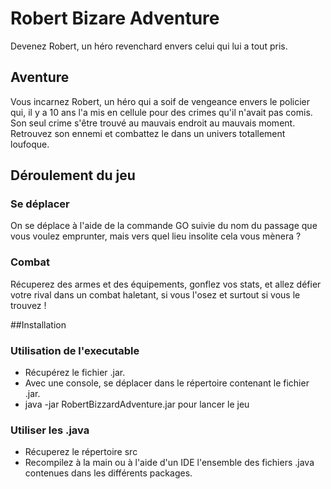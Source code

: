 ﻿# Robert Bizare Adventure
Devenez Robert, un héro revenchard envers celui qui lui a tout pris.


## Aventure
Vous incarnez Robert, un héro qui a soif de vengeance envers le policier qui, il y a 10 ans l'a mis en cellule pour des crimes qu'il n'avait pas comis.
Son seul crime s'être trouvé au mauvais endroit au mauvais moment.
Retrouvez son ennemi et combattez le dans un univers totallement loufoque.

## Déroulement du jeu
### Se déplacer
On se déplace à l'aide de la commande GO suivie du nom du passage que vous voulez emprunter, mais vers quel lieu insolite cela vous mènera ?

### Combat
Récuperez des armes et des équipements, gonflez vos stats, et allez défier votre rival dans un combat haletant, si vous l'osez et surtout si vous le trouvez !

##Installation
### Utilisation de l'executable
 * Récupérez le fichier .jar.
 * Avec une console, se déplacer dans le répertoire contenant le fichier .jar.
 * java -jar RobertBizzardAdventure.jar pour lancer le jeu

### Utiliser les .java
 * Récuperez le répertoire src
 * Recompilez à la main ou à l'aide d'un IDE l'ensemble des fichiers .java contenues dans les différents packages.